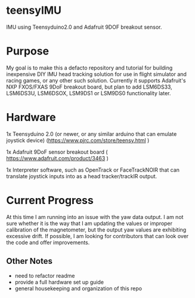 # teensyIMU
IMU using Teensyduino2.0 and Adafruit 9DOF breakout sensor.

# Purpose
My goal is to make this a defacto repository and tutorial for building inexpensive DIY IMU head tracking solution for use in flight simulator and racing games, or any other such solution. Currently it supports Adafruit's NXP FXOS/FXAS 9DoF breakout board, but plan to add LSM6DS33, LSM6DS3U, LSM6DSOX, LSM9DS1 or LSM9DS0 functionality later.

# Hardware
1x Teensyduino 2.0 (or newer, or any similar arduino that can emulate joystick device) (https://www.pjrc.com/store/teensy.html )

1x Adafruit 9DoF sensor breakout board ( https://www.adafruit.com/product/3463 )

1x Interpreter software, such as OpenTrack or FaceTrackNOIR that can translate joystick inputs into as a head tracker/trackIR output.

# Current Progress
At this time I am running into an issue with the yaw data output. I am not sure whether it is the way that I am updating the values or improper calibration of the magnetometer, but the output yaw values are exhibiting excessive drift. If possible, I am looking for contributors that can look over the code and offer improvements.

## Other Notes
  - need to refactor readme
  - provide a full hardware set up guide
  - general housekeeping and organization of this repo
